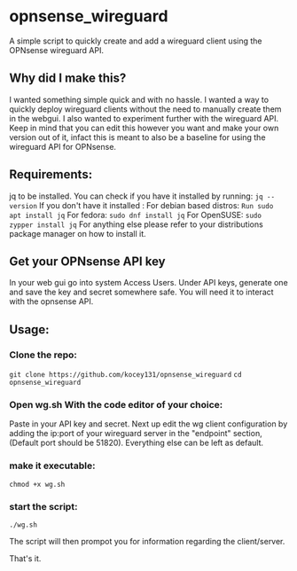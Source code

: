 # opnsense_wireguard
A simple script to quickly create and add a wireguard client using the OPNsense wireguard API. 

## Why did I make this?
I wanted something simple quick and with no hassle. 
I wanted a way to quickly deploy wireguard clients without the need to manually create them in the webgui.
I also wanted to experiment further with the wireguard API.
Keep in mind that you can edit this however you want and make your own version out of it, infact this is meant to also be a baseline for using the wireguard API for OPNsense. 

## Requirements: 
jq to be installed.
You can check if you have it installed by running: 
`jq --version`
If you don't have it installed :
For debian based distros:
`Run sudo apt install jq` 
For fedora: 
`sudo dnf install jq`
For OpenSUSE: 
`sudo zypper install jq`
For anything else please refer to your distributions package manager on how to install it.

## Get your OPNsense API key
In your web gui go into system Access Users.
Under API keys, generate one and save the key and secret somewhere safe.
You will need it to interact with the opnsense API.

## Usage: 
### Clone the repo: 
`git clone https://github.com/kocey131/opnsense_wireguard`
`cd opnsense_wireguard`
### Open wg.sh With the code editor of your choice: 
Paste in your API key and secret.
Next up edit the wg client configuration by adding the ip:port of your wireguard server in the "endpoint" section, (Default port should be 51820). 
Everything else can be left as default.

### make it executable: 
`chmod +x wg.sh`
### start the script: 
`./wg.sh`

The script will then prompot you for information regarding the client/server.

That's it.
